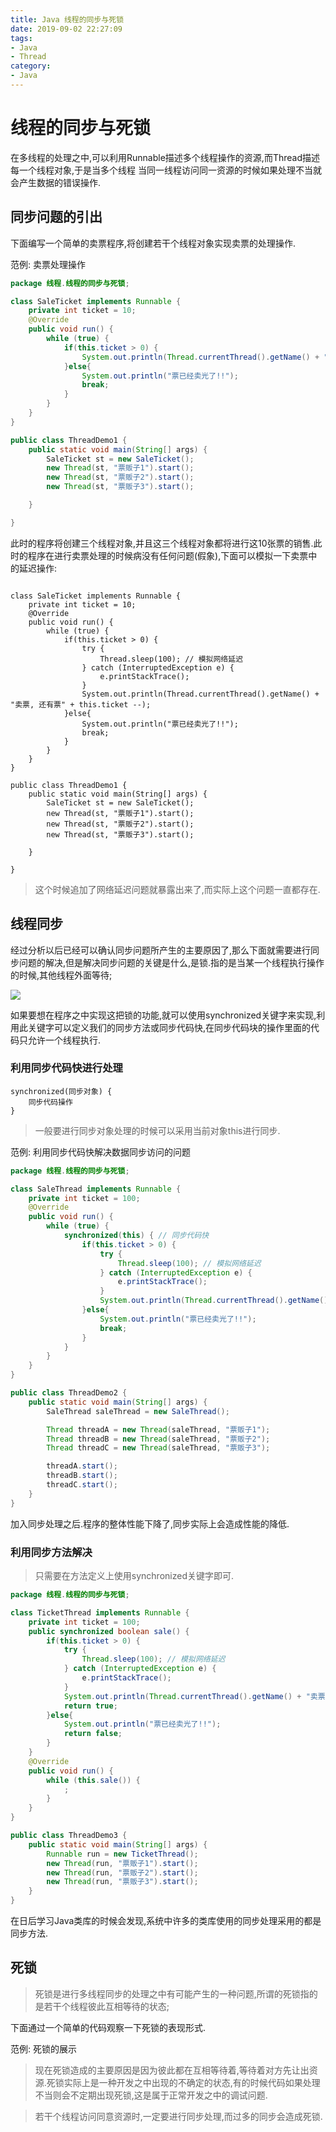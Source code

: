 ```yaml
---
title: Java 线程的同步与死锁
date: 2019-09-02 22:27:09
tags:
- Java
- Thread
category:
- Java
---
```


# 线程的同步与死锁

在多线程的处理之中,可以利用Runnable描述多个线程操作的资源,而Thread描述每一个线程对象,于是当多个线程
当同一线程访问同一资源的时候如果处理不当就会产生数据的错误操作.

## 同步问题的引出

下面编写一个简单的卖票程序,将创建若干个线程对象实现卖票的处理操作.

范例: 卖票处理操作

```java
package 线程.线程的同步与死锁;

class SaleTicket implements Runnable {
    private int ticket = 10;
    @Override
    public void run() {
        while (true) {
            if(this.ticket > 0) {
                System.out.println(Thread.currentThread().getName() + "卖票, 还有票" + this.ticket --);
            }else{
                System.out.println("票已经卖光了!!");
                break;
            }
        }
    }
}

public class ThreadDemo1 {
    public static void main(String[] args) {
        SaleTicket st = new SaleTicket();
        new Thread(st, "票贩子1").start();
        new Thread(st, "票贩子2").start();
        new Thread(st, "票贩子3").start();

    }

}
```

此时的程序将创建三个线程对象,并且这三个线程对象都将进行这10张票的销售.此时的程序在进行卖票处理的时候病没有任何问题(假象),下面可以模拟一下卖票中的延迟操作:

```javapackage 线程.线程的同步与死锁;

class SaleTicket implements Runnable {
    private int ticket = 10;
    @Override
    public void run() {
        while (true) {
            if(this.ticket > 0) {
                try {
                    Thread.sleep(100); // 模拟网络延迟
                } catch (InterruptedException e) {
                    e.printStackTrace();
                }
                System.out.println(Thread.currentThread().getName() + "卖票, 还有票" + this.ticket --);
            }else{
                System.out.println("票已经卖光了!!");
                break;
            }
        }
    }
}

public class ThreadDemo1 {
    public static void main(String[] args) {
        SaleTicket st = new SaleTicket();
        new Thread(st, "票贩子1").start();
        new Thread(st, "票贩子2").start();
        new Thread(st, "票贩子3").start();

    }

}
```

> 这个时候追加了网络延迟问题就暴露出来了,而实际上这个问题一直都存在.

## 线程同步

经过分析以后已经可以确认同步问题所产生的主要原因了,那么下面就需要进行同步问题的解决,但是解决同步问题的关键是什么,是锁.指的是当某一个线程执行操作的时候,其他线程外面等待;

![](http://imgs.qipo.net/image/Thread/sync.jpg)

如果要想在程序之中实现这把锁的功能,就可以使用synchronized关键字来实现,利用此关键字可以定义我们的同步方法或同步代码快,在同步代码块的操作里面的代码只允许一个线程执行.

### 利用同步代码快进行处理

```
synchronized(同步对象) {
    同步代码操作
}
```

> 一般要进行同步对象处理的时候可以采用当前对象this进行同步.

范例: 利用同步代码快解决数据同步访问的问题

```java
package 线程.线程的同步与死锁;

class SaleThread implements Runnable {
    private int ticket = 100;
    @Override
    public void run() {
        while (true) {
            synchronized(this) { // 同步代码快
                if(this.ticket > 0) {
                    try {
                        Thread.sleep(100); // 模拟网络延迟
                    } catch (InterruptedException e) {
                        e.printStackTrace();
                    }
                    System.out.println(Thread.currentThread().getName() + "卖票, 还有票" + this.ticket --);
                }else{
                    System.out.println("票已经卖光了!!");
                    break;
                }
            }
        }
    }
}

public class ThreadDemo2 {
    public static void main(String[] args) {
        SaleThread saleThread = new SaleThread();

        Thread threadA = new Thread(saleThread, "票贩子1");
        Thread threadB = new Thread(saleThread, "票贩子2");
        Thread threadC = new Thread(saleThread, "票贩子3");

        threadA.start();
        threadB.start();
        threadC.start();
    }
}
```

加入同步处理之后.程序的整体性能下降了,同步实际上会造成性能的降低.

### 利用同步方法解决

> 只需要在方法定义上使用synchronized关键字即可.

```java
package 线程.线程的同步与死锁;

class TicketThread implements Runnable {
    private int ticket = 100;
    public synchronized boolean sale() {
        if(this.ticket > 0) {
            try {
                Thread.sleep(100); // 模拟网络延迟
            } catch (InterruptedException e) {
                e.printStackTrace();
            }
            System.out.println(Thread.currentThread().getName() + "卖票, 还有票" + this.ticket --);
            return true;
        }else{
            System.out.println("票已经卖光了!!");
            return false;
        }
    }
    @Override
    public void run() {
        while (this.sale()) {
            ;
        }
    }
}

public class ThreadDemo3 {
    public static void main(String[] args) {
        Runnable run = new TicketThread();
        new Thread(run, "票贩子1").start();
        new Thread(run, "票贩子2").start();
        new Thread(run, "票贩子3").start();
    }
}
```

在日后学习Java类库的时候会发现,系统中许多的类库使用的同步处理采用的都是同步方法.

## 死锁

> 死锁是进行多线程同步的处理之中有可能产生的一种问题,所谓的死锁指的是若干个线程彼此互相等待的状态;

下面通过一个简单的代码观察一下死锁的表现形式.

范例: 死锁的展示

> 现在死锁造成的主要原因是因为彼此都在互相等待着,等待着对方先让出资源.死锁实际上是一种开发之中出现的不确定的状态,有的时候代码如果处理不当则会不定期出现死锁,这是属于正常开发之中的调试问题.

> 若干个线程访问同意资源时,一定要进行同步处理,而过多的同步会造成死锁.


























